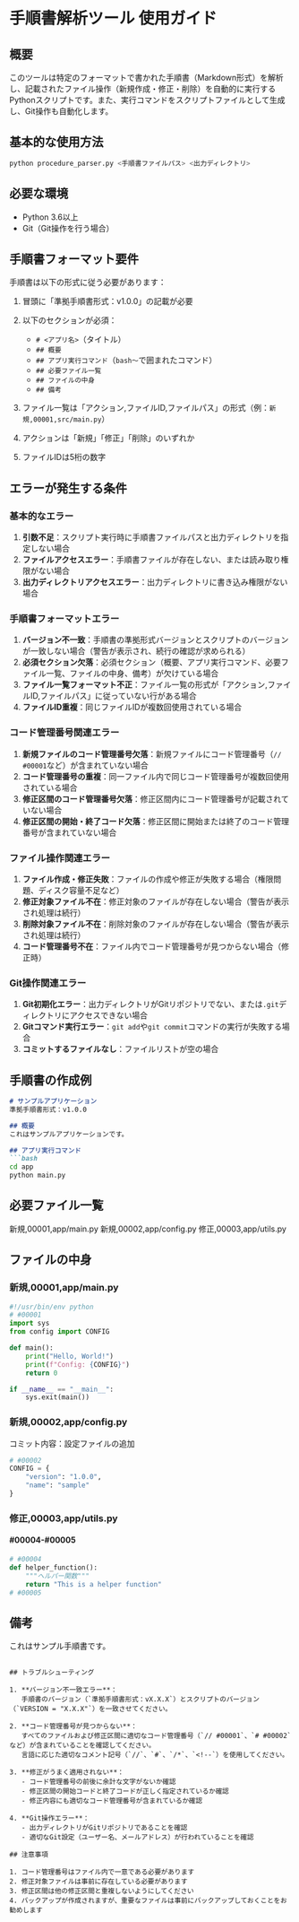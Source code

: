 # 手順書解析ツール 使用ガイド

## 概要

このツールは特定のフォーマットで書かれた手順書（Markdown形式）を解析し、記載されたファイル操作（新規作成・修正・削除）を自動的に実行するPythonスクリプトです。また、実行コマンドをスクリプトファイルとして生成し、Git操作も自動化します。

## 基本的な使用方法

```bash
python procedure_parser.py <手順書ファイルパス> <出力ディレクトリ>
```

## 必要な環境

- Python 3.6以上
- Git（Git操作を行う場合）

## 手順書フォーマット要件

手順書は以下の形式に従う必要があります：

1. 冒頭に「準拠手順書形式：v1.0.0」の記載が必要
2. 以下のセクションが必須：
   - `# <アプリ名>`（タイトル）
   - `## 概要`
   - `## アプリ実行コマンド`（```bash〜```で囲まれたコマンド）
   - `## 必要ファイル一覧`
   - `## ファイルの中身`
   - `## 備考`

3. ファイル一覧は「アクション,ファイルID,ファイルパス」の形式（例：`新規,00001,src/main.py`）
4. アクションは「新規」「修正」「削除」のいずれか
5. ファイルIDは5桁の数字

## エラーが発生する条件

### 基本的なエラー

1. **引数不足**：スクリプト実行時に手順書ファイルパスと出力ディレクトリを指定しない場合
2. **ファイルアクセスエラー**：手順書ファイルが存在しない、または読み取り権限がない場合
3. **出力ディレクトリアクセスエラー**：出力ディレクトリに書き込み権限がない場合

### 手順書フォーマットエラー

1. **バージョン不一致**：手順書の準拠形式バージョンとスクリプトのバージョンが一致しない場合（警告が表示され、続行の確認が求められる）
2. **必須セクション欠落**：必須セクション（概要、アプリ実行コマンド、必要ファイル一覧、ファイルの中身、備考）が欠けている場合
3. **ファイル一覧フォーマット不正**：ファイル一覧の形式が「アクション,ファイルID,ファイルパス」に従っていない行がある場合
4. **ファイルID重複**：同じファイルIDが複数回使用されている場合

### コード管理番号関連エラー

1. **新規ファイルのコード管理番号欠落**：新規ファイルにコード管理番号（`// #00001`など）が含まれていない場合
2. **コード管理番号の重複**：同一ファイル内で同じコード管理番号が複数回使用されている場合
3. **修正区間のコード管理番号欠落**：修正区間内にコード管理番号が記載されていない場合
4. **修正区間の開始・終了コード欠落**：修正区間に開始または終了のコード管理番号が含まれていない場合

### ファイル操作関連エラー

1. **ファイル作成・修正失敗**：ファイルの作成や修正が失敗する場合（権限問題、ディスク容量不足など）
2. **修正対象ファイル不在**：修正対象のファイルが存在しない場合（警告が表示され処理は続行）
3. **削除対象ファイル不在**：削除対象のファイルが存在しない場合（警告が表示され処理は続行）
4. **コード管理番号不在**：ファイル内でコード管理番号が見つからない場合（修正時）

### Git操作関連エラー

1. **Git初期化エラー**：出力ディレクトリがGitリポジトリでない、または`.git`ディレクトリにアクセスできない場合
2. **Gitコマンド実行エラー**：`git add`や`git commit`コマンドの実行が失敗する場合
3. **コミットするファイルなし**：ファイルリストが空の場合

## 手順書の作成例

```markdown
# サンプルアプリケーション
準拠手順書形式：v1.0.0

## 概要
これはサンプルアプリケーションです。

## アプリ実行コマンド
```bash
cd app
python main.py
```

## 必要ファイル一覧
新規,00001,app/main.py
新規,00002,app/config.py
修正,00003,app/utils.py

## ファイルの中身

### 新規,00001,app/main.py
```python
#!/usr/bin/env python
# #00001
import sys
from config import CONFIG

def main():
    print("Hello, World!")
    print(f"Config: {CONFIG}")
    return 0

if __name__ == "__main__":
    sys.exit(main())
```

### 新規,00002,app/config.py
コミット内容：設定ファイルの追加
```python
# #00002
CONFIG = {
    "version": "1.0.0",
    "name": "sample"
}
```

### 修正,00003,app/utils.py
#### #00004-#00005
```python
# #00004
def helper_function():
    """ヘルパー関数"""
    return "This is a helper function"
# #00005
```

## 備考
これはサンプル手順書です。
```

## トラブルシューティング

1. **バージョン不一致エラー**：
   手順書のバージョン（`準拠手順書形式：vX.X.X`）とスクリプトのバージョン（`VERSION = "X.X.X"`）を一致させてください。

2. **コード管理番号が見つからない**：
   すべてのファイルおよび修正区間に適切なコード管理番号（`// #00001`、`# #00002`など）が含まれていることを確認してください。
   言語に応じた適切なコメント記号（`//`、`#`、`/*`、`<!--`）を使用してください。

3. **修正がうまく適用されない**：
   - コード管理番号の前後に余計な文字がないか確認
   - 修正区間の開始コードと終了コードが正しく指定されているか確認
   - 修正内容にも適切なコード管理番号が含まれているか確認

4. **Git操作エラー**：
   - 出力ディレクトリがGitリポジトリであることを確認
   - 適切なGit設定（ユーザー名、メールアドレス）が行われていることを確認

## 注意事項

1. コード管理番号はファイル内で一意である必要があります
2. 修正対象ファイルは事前に存在している必要があります
3. 修正区間は他の修正区間と重複しないようにしてください
4. バックアップが作成されますが、重要なファイルは事前にバックアップしておくことをお勧めします

